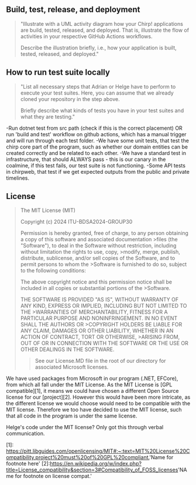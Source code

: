 ## Build, test, release, and deployment

> "Illustrate with a UML activity diagram how your Chirp! applications are build, tested, released, and deployed. That is, illustrate the flow of activities in your respective GitHub Actions workflows.
>
> Describe the illustration briefly, i.e., how your application is built, tested, released, and deployed."


## How to run test suite locally

> "List all necessary steps that Adrian or Helge have to perform to execute your test suites. Here, you can assume that we already cloned your repository in the step above.
>
> Briefly describe what kinds of tests you have in your test suites and what they are testing."

-Run dotnet test from src path (check if this is the correct placement) OR run 'build and test' workflow on github actions, which has a manual trigger and will run through each test folder.
-We have some unit tests, that test the chirp core part of the program, such as whether our domain entities can be created correctly and be related to each other.
-We have a standard test in infrastructure, that should ALWAYS pass - this is our canary in the coalmine, if this test fails, our test suite is not functioning.
-Some API tests in chirpweb, that test if we get expected outputs from the public and private timelines.


## License
>The MIT License (MIT)
>
>Copyright (c) 2024 ITU-BDSA2024-GROUP30
>
>Permission is hereby granted, free of charge, to any person obtaining a copy of this software and associated documentation >files (the "Software"), to deal in the Software without restriction, including without limitation the rights to use, copy, >modify, merge, publish, distribute, sublicense, and/or sell copies of the Software, and to permit persons to whom the >Software is furnished to do so, subject to the following conditions:
>
>The above copyright notice and this permission notice shall be included in all copies or substantial portions of the >Software.
>
>THE SOFTWARE IS PROVIDED "AS IS", WITHOUT WARRANTY OF ANY KIND, EXPRESS OR IMPLIED, INCLUDING BUT NOT LIMITED TO THE >WARRANTIES OF MERCHANTABILITY, FITNESS FOR A PARTICULAR PURPOSE AND NONINFRINGEMENT. IN NO EVENT SHALL THE AUTHORS OR >COPYRIGHT HOLDERS BE LIABLE FOR ANY CLAIM, DAMAGES OR OTHER LIABILITY, WHETHER IN AN ACTION OF CONTRACT, TORT OR OTHERWISE, >ARISING FROM, OUT OF OR IN CONNECTION WITH THE SOFTWARE OR THE USE OR OTHER DEALINGS IN THE SOFTWARE.
>>See our License.MD file in the root of our directory for associated Microsoft licenses.

We have used packages from Microsoft in our program (.NET, EFCore), from which all fall under the MIT License. As the MIT License is [GPL compatible][1], it means we could have chosen a different Open Source license for our [project][2]. However this would have been more intricate, as the different license we would choose would need to be compatible with the MIT license.
Therefore we too have decided to use the MIT license, such that all code in the program is under the same license.

Helge's code under the MIT license? Only got this through verbal communication.

[1]: <https://pitt.libguides.com/openlicensing/MIT#:~:text=MIT%20License%20Compatibility,project%20must%20of%20GPL%20compliant.>'Name for footnote here'
[2]:<https://en.wikipedia.org/w/index.php?title=License_compatibility&section=3#Compatibility_of_FOSS_licenses>'NAme for footnote on license compat.'
